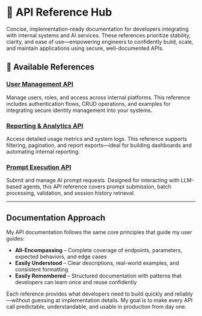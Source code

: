 # 🧩 API Reference Hub

Concise, implementation-ready documentation for developers integrating with internal systems and AI services. These references prioritize stability, clarity, and ease of use—empowering engineers to confidently build, scale, and maintain applications using secure, well-documented APIs.

## 📂 Available References

### **[User Management API](https://github.com/CRollins6020/CRollins6020/blob/main/API-References/user-management-api.md)**

Manage users, roles, and access across internal platforms. This reference includes authentication flows, CRUD operations, and examples for integrating secure identity management into your systems.

### **[Reporting & Analytics API](https://github.com/CRollins6020/CRollins6020/blob/main/API-References/reporting-api.md)**

Access detailed usage metrics and system logs. This reference supports filtering, pagination, and report exports—ideal for building dashboards and automating internal reporting.

### **[Prompt Execution API](https://github.com/CRollins6020/CRollins6020/blob/main/API-References/prompt-execution-api.md)**

Submit and manage AI prompt requests. Designed for interacting with LLM-based agents, this API reference covers prompt submission, batch processing, validation, and session history retrieval.

---

## Documentation Approach

My API documentation follows the same core principles that guide my user guides:

- **All-Encompassing** – Complete coverage of endpoints, parameters, expected behaviors, and edge cases  
- **Easily Understood** – Clear descriptions, real-world examples, and consistent formatting  
- **Easily Remembered** – Structured documentation with patterns that developers can learn once and reuse confidently

Each reference provides what developers need to build quickly and reliably—without guessing at implementation details. My goal is to make every API call predictable, understandable, and usable in production from day one.
